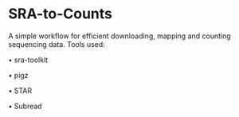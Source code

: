 # SRA-to-Counts
A simple workflow for efficient downloading, mapping and counting sequencing data.
Tools used:

• sra-toolkit

• pigz

• STAR

• Subread
